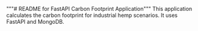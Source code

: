"""# README for FastAPI Carbon Footprint Application""" 
This application calculates the carbon footprint for industrial hemp scenarios. It uses FastAPI and MongoDB. 
